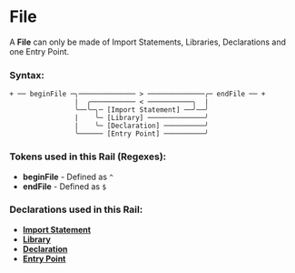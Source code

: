 
# File

A **File** can only be made of Import Statements,
Libraries, Declarations and one Entry Point.

### Syntax:

    + ── beginFile ─╮────────────── > ──────────────╭─ endFile ── +
                    |  ╭─────────── < ───────────╮  |
                    ╰──╰─╮─ [Import Statement] ──╯──╯
                    |    ╰─ [Library] ──────────────╯
                    |    ╰─ [Declaration] ──────────╯
                    ╰────── [Entry Point] ──────────╯

### Tokens used in this Rail (Regexes):

- **beginFile** - Defined as `^`
- **endFile** - Defined as `$`

### Declarations used in this Rail:

- [**Import Statement**](Import-Statement.md)
- [**Library**](Library.md)
- [**Declaration**](Declaration.md)
- [**Entry Point**](Entry-Point.md)
